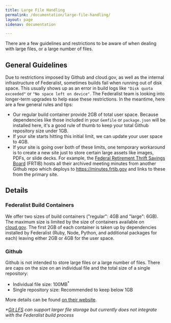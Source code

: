 ```yaml
---
title: Large File Handling
permalink: /documentation/large-file-handling/
layout: page
sidenav: documentation

---
```


There are a few guidelines and restrictions to be aware of when dealing with large files, or a large number of files.

## General Guidelines 

Due to restrictions imposed by Github and cloud.gov, as well as the internal infrastructure of Federalist, sometimes builds fail when running out of disk space. This usually shows up as an error in build logs like `"Disk quota exceeded"` or `"No space left on device"`. The Federalist team is looking into longer-term upgrades to help ease these restrictions. In the meantime, here are a few general rules and tips:
- Our regular build container provide 2GB of total user space. Because dependencies like those included in your `Gemfile` or `package.json` will be installed here, it's a good rule of thumb to keep your total Github repository size under 1GB.
- If your site starts hitting this initial limit, we can update your user space to 4GB.
- If your site is going over both of these limits, one temporary workaround is to create a new site just to store certain large assets like images, PDFs, or slide decks. For example, the [Federal Retirement Thrift Savings Board](https://www.frtib.gov/) (FRTIB) hosts all their archived meeting minutes from another Github repo which deploys to https://minutes.frtib.gov and links to these from the primary site.


## Details

### Federalist Build Containers

We offer two sizes of build containers ("regular": 4GB and "large": 6GB). The maximum size is limited by the size of containers available on [cloud.gov](https://cloud.gov). The first 2GB of each container is taken up by dependencies installed by Federalist (Ruby, Node, Python, and additional packages for each) leaving either 2GB or 4GB for the user space.

### Github

Github is not intended to store large files or a large number of files. There are caps on the size on an individual file and the total size of a single repository:
- Individual file size: 100MB<sup>*</sup>
- Single repository size: Recommended to keep below 1GB

More details can be found [on their website](https://docs.github.com/en/repositories/working-with-files/managing-large-files/about-large-files-on-github).

_*[Git LFS](https://git-lfs.github.com/) can support larger file storage but currently does not integrate with the Federalist build process_
